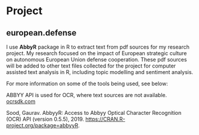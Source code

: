 # Project

## european.defense

I use **AbbyR** package in R to extract text from pdf sources for my research project. My research focused on the impact of European strategic culture on autonomous European Union defense cooperation. These pdf sources will be added to other text files collected for the project for computer assisted text analysis in R, including topic modelling and sentiment analysis.

For more information on some of the tools being used, see below:

ABBYY API is used for OCR, where text sources are not available. [ocrsdk.com](https://ocrsdk.com)

Sood, Gaurav. AbbyyR: Access to Abbyy Optical Character Recognition (OCR) API (version 0.5.5), 2019. https://CRAN.R-project.org/package=abbyyR.
